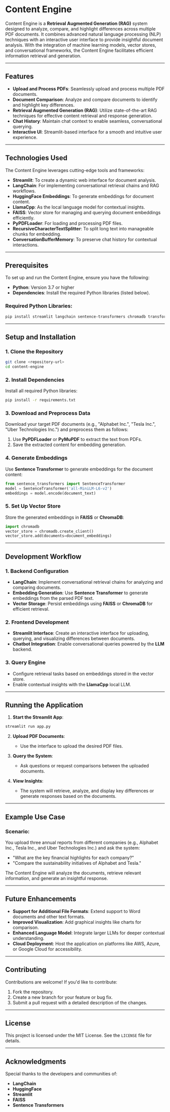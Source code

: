 # Content Engine

Content Engine is a **Retrieval Augmented Generation (RAG)** system designed to analyze, compare, and highlight differences across multiple PDF documents. It combines advanced natural language processing (NLP) techniques with an interactive user interface to provide insightful document analysis. With the integration of machine learning models, vector stores, and conversational frameworks, the Content Engine facilitates efficient information retrieval and generation.

---

## Features

- **Upload and Process PDFs**: Seamlessly upload and process multiple PDF documents.
- **Document Comparison**: Analyze and compare documents to identify and highlight key differences.
- **Retrieval Augmented Generation (RAG)**: Utilize state-of-the-art RAG techniques for effective content retrieval and response generation.
- **Chat History**: Maintain chat context to enable seamless, conversational querying.
- **Interactive UI**: Streamlit-based interface for a smooth and intuitive user experience.

---

## Technologies Used

The Content Engine leverages cutting-edge tools and frameworks:

- **Streamlit**: To create a dynamic web interface for document analysis.
- **LangChain**: For implementing conversational retrieval chains and RAG workflows.
- **HuggingFace Embeddings**: To generate embeddings for document content.
- **LlamaCpp**: As the local language model for contextual insights.
- **FAISS**: Vector store for managing and querying document embeddings efficiently.
- **PyPDFLoader**: For loading and processing PDF files.
- **RecursiveCharacterTextSplitter**: To split long text into manageable chunks for embedding.
- **ConversationBufferMemory**: To preserve chat history for contextual interactions.

---

## Prerequisites

To set up and run the Content Engine, ensure you have the following:

- **Python**: Version 3.7 or higher
- **Dependencies**: Install the required Python libraries (listed below).

### Required Python Libraries:

```bash
pip install streamlit langchain sentence-transformers chromadb transformers pypdf2 faiss-cpu
```

---

## Setup and Installation

### 1. Clone the Repository

```bash
git clone <repository-url>
cd content-engine
```

### 2. Install Dependencies

Install all required Python libraries:

```bash
pip install -r requirements.txt
```

### 3. Download and Preprocess Data

Download your target PDF documents (e.g., "Alphabet Inc.", "Tesla Inc.", "Uber Technologies Inc.") and preprocess them as follows:

1. Use **PyPDFLoader** or **PyMuPDF** to extract the text from PDFs.
2. Save the extracted content for embedding generation.

### 4. Generate Embeddings

Use **Sentence Transformer** to generate embeddings for the document content:

```python
from sentence_transformers import SentenceTransformer
model = SentenceTransformer('all-MiniLM-L6-v2')
embeddings = model.encode(document_text)
```

### 5. Set Up Vector Store

Store the generated embeddings in **FAISS** or **ChromaDB**:

```python
import chromadb
vector_store = chromadb.create_client()
vector_store.add(documents=document_embeddings)
```

---

## Development Workflow

### 1. Backend Configuration

- **LangChain**: Implement conversational retrieval chains for analyzing and comparing documents.
- **Embedding Generation**: Use **Sentence Transformer** to generate embeddings from the parsed PDF text.
- **Vector Storage**: Persist embeddings using **FAISS** or **ChromaDB** for efficient retrieval.

### 2. Frontend Development

- **Streamlit Interface**: Create an interactive interface for uploading, querying, and visualizing differences between documents.
- **Chatbot Integration**: Enable conversational queries powered by the **LLM** backend.

### 3. Query Engine

- Configure retrieval tasks based on embeddings stored in the vector store.
- Enable contextual insights with the **LlamaCpp** local LLM.

---

## Running the Application

1. **Start the Streamlit App**:

```bash
streamlit run app.py
```

2. **Upload PDF Documents**:
   - Use the interface to upload the desired PDF files.

3. **Query the System**:
   - Ask questions or request comparisons between the uploaded documents.

4. **View Insights**:
   - The system will retrieve, analyze, and display key differences or generate responses based on the documents.

---

## Example Use Case

### Scenario:
You upload three annual reports from different companies (e.g., Alphabet Inc., Tesla Inc., and Uber Technologies Inc.) and ask the system:

- "What are the key financial highlights for each company?"
- "Compare the sustainability initiatives of Alphabet and Tesla."

The Content Engine will analyze the documents, retrieve relevant information, and generate an insightful response.

---

## Future Enhancements

- **Support for Additional File Formats**: Extend support to Word documents and other text formats.
- **Improved Visualization**: Add graphical insights like charts for comparison.
- **Enhanced Language Model**: Integrate larger LLMs for deeper contextual understanding.
- **Cloud Deployment**: Host the application on platforms like AWS, Azure, or Google Cloud for accessibility.

---

## Contributing

Contributions are welcome! If you'd like to contribute:

1. Fork the repository.
2. Create a new branch for your feature or bug fix.
3. Submit a pull request with a detailed description of the changes.

---

## License

This project is licensed under the MIT License. See the `LICENSE` file for details.

---

## Acknowledgments

Special thanks to the developers and communities of:

- **LangChain**
- **HuggingFace**
- **Streamlit**
- **FAISS**
- **Sentence Transformers**

